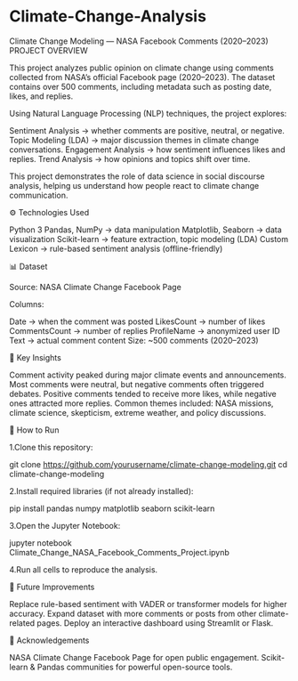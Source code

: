 # Climate-Change-Analysis
Climate Change Modeling — NASA Facebook Comments (2020–2023)
PROJECT OVERVIEW

This project analyzes public opinion on climate change using comments collected from NASA’s official Facebook page (2020–2023).
The dataset contains over 500 comments, including metadata such as posting date, likes, and replies.

Using Natural Language Processing (NLP) techniques, the project explores:

Sentiment Analysis → whether comments are positive, neutral, or negative.
Topic Modeling (LDA) → major discussion themes in climate change conversations.
Engagement Analysis → how sentiment influences likes and replies.
Trend Analysis → how opinions and topics shift over time.

This project demonstrates the role of data science in social discourse analysis, helping us understand how people react to climate change communication.

⚙️ Technologies Used

Python 3
Pandas, NumPy → data manipulation
Matplotlib, Seaborn → data visualization
Scikit-learn → feature extraction, topic modeling (LDA)
Custom Lexicon → rule-based sentiment analysis (offline-friendly)

📊 Dataset

Source: NASA Climate Change Facebook Page

Columns:

Date → when the comment was posted
LikesCount → number of likes
CommentsCount → number of replies
ProfileName → anonymized user ID
Text → actual comment content
Size: ~500 comments (2020–2023)

🔎 Key Insights

Comment activity peaked during major climate events and announcements.
Most comments were neutral, but negative comments often triggered debates.
Positive comments tended to receive more likes, while negative ones attracted more replies.
Common themes included: NASA missions, climate science, skepticism, extreme weather, and policy discussions.

🚀 How to Run

1.Clone this repository:

git clone https://github.com/yourusername/climate-change-modeling.git
cd climate-change-modeling


2.Install required libraries (if not already installed):

pip install pandas numpy matplotlib seaborn scikit-learn


3.Open the Jupyter Notebook:

jupyter notebook Climate_Change_NASA_Facebook_Comments_Project.ipynb


4.Run all cells to reproduce the analysis.

📌 Future Improvements

Replace rule-based sentiment with VADER or transformer models for higher accuracy.
Expand dataset with more comments or posts from other climate-related pages.
Deploy an interactive dashboard using Streamlit or Flask.

📖 Acknowledgements

NASA Climate Change Facebook Page for open public engagement.
Scikit-learn & Pandas communities for powerful open-source tools.
